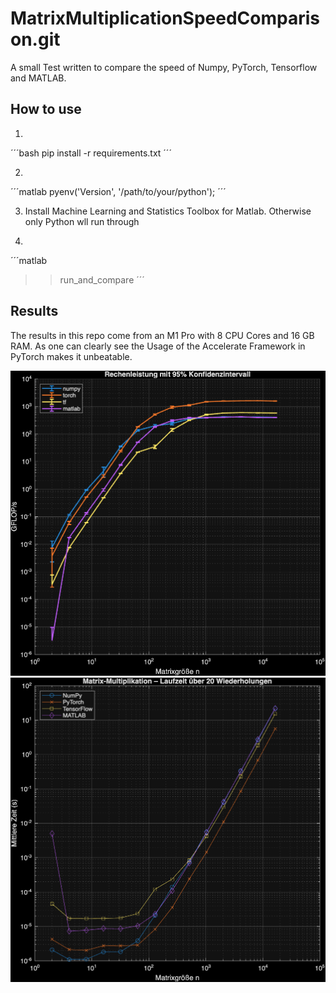 # MatrixMultiplicationSpeedComparison.git
A small Test written to compare the speed of Numpy, PyTorch, Tensorflow and MATLAB.

## How to use
1. 
´´´bash
pip install -r requirements.txt
´´´

2. 
´´´matlab
pyenv('Version', '/path/to/your/python');
´´´

3. Install Machine Learning and Statistics Toolbox for Matlab. Otherwise only Python wll run through

4.
´´´matlab
>> run_and_compare
´´´

## Results
The results in this repo come from an M1 Pro with 8 CPU Cores and 16 GB RAM.
As one can clearly see the Usage of the Accelerate Framework in PyTorch makes it unbeatable.

![Speed](results/M1Pro8CoresPerformance.png)
![Speed](results/M1Pro8CoresTime.png)
